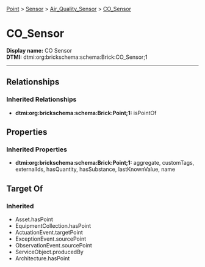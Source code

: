 [Point](../../../Point.md) > [Sensor](../../Sensor.md) > [Air_Quality_Sensor](../Air_Quality_Sensor.md) > [CO_Sensor](.)
# CO_Sensor

**Display name:** CO Sensor<br />
**DTMI:** dtmi:org:brickschema:schema:Brick:CO_Sensor;1

---
## Relationships
### Inherited Relationships
* **dtmi:org:brickschema:schema:Brick:Point;1:** isPointOf
## Properties
### Inherited Properties
* **dtmi:org:brickschema:schema:Brick:Point;1:** aggregate, customTags, externalIds, hasQuantity, hasSubstance, lastKnownValue, name
## Target Of
### Inherited
* Asset.hasPoint
* EquipmentCollection.hasPoint
* ActuationEvent.targetPoint
* ExceptionEvent.sourcePoint
* ObservationEvent.sourcePoint
* ServiceObject.producedBy
* Architecture.hasPoint
